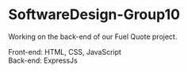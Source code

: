 # SoftwareDesign-Group10

Working on the back-end of our Fuel Quote project. 

Front-end: HTML, CSS, JavaScript\
Back-end: ExpressJs
